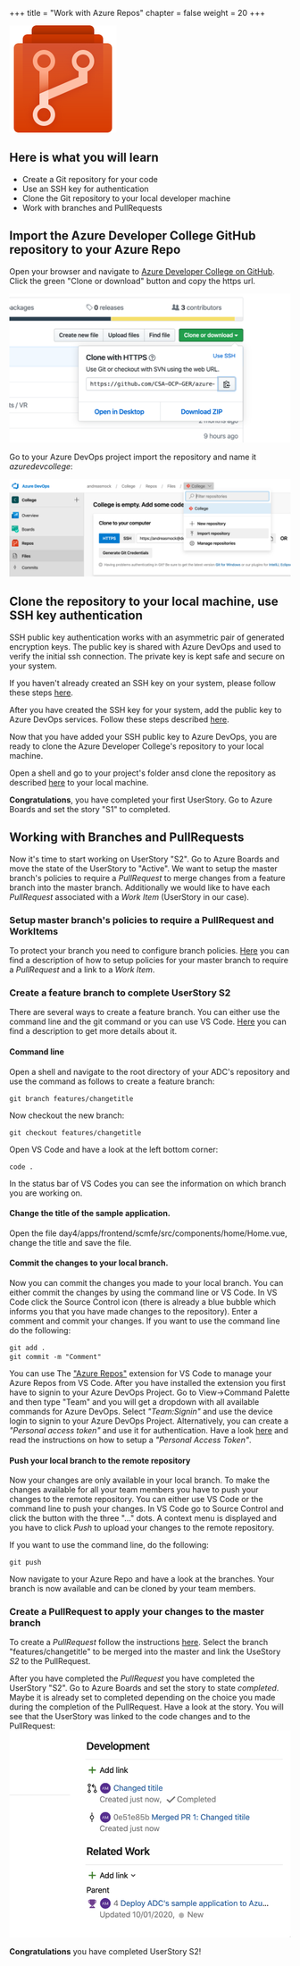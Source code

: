 +++
title = "Work with Azure Repos"
chapter = false
weight = 20
+++

![Azure Repos](../img/repos.svg)

## Here is what you will learn
- Create a Git repository for your code
- Use an SSH key for authentication
- Clone the Git repository to your local developer machine
- Work with branches and PullRequests


## Import the Azure Developer College GitHub repository to your Azure Repo

Open your browser and navigate to [Azure Developer College on GitHub](https://github.com/CSA-OCP-GER/azure-developer-college). Click the green "Clone or download" button and copy the 
https url.

![Clone GitHub](../img/clone-adc-github.png)

Go to your Azure DevOps project import the repository and name it *azuredevcollege*:

![Import](../img/import-adc-repo.png)

## Clone the repository to your local machine, use SSH key authentication

SSH public key authentication works with an asymmetric pair of generated encryption keys. The public key is shared with Azure DevOps and used to verify the initial ssh connection. The private key is kept safe and secure on your system.

If you haven't already created an SSH key on your system, please follow these steps [here](https://docs.microsoft.com/en-us/azure/devops/repos/git/use-ssh-keys-to-authenticate?view=azure-devops&tabs=current-page#step-1-create-your-ssh-keys).

After you have created the SSH key for your system, add the public key to Azure DevOps services.
Follow these steps described [here](https://docs.microsoft.com/en-us/azure/devops/repos/git/use-ssh-keys-to-authenticate?view=azure-devops&tabs=current-page#step-2--add-the-public-key-to-azure-devops-servicestfs).

Now that you have added your SSH public key to Azure DevOps, you are ready to clone the Azure Developer College's repository to your local machine.

Open a shell and go to your project's folder ansd clone the repository as described [here](https://docs.microsoft.com/en-us/azure/devops/repos/git/use-ssh-keys-to-authenticate?view=azure-devops&tabs=current-page#step-3-clone-the-git-repository-with-ssh) to your local machine.

__Congratulations__, you have completed your first UserStory. Go to Azure Boards and set the story "S1" to completed.

## Working with Branches and PullRequests

Now it's time to start working on UserStory "S2". Go to Azure Boards and move the state of the UserStory to "Active". We want to setup the master branch's policies to require a *PullRequest* to merge changes from a feature branch into the master branch. Additionally we would like to have each *PullRequest* associated with a *Work Item* (UserStory in our case). 

### Setup master branch's policies to require a PullRequest and WorkItems

To protect your branch you need to configure branch policies. [Here](https://docs.microsoft.com/en-us/azure/devops/repos/git/branch-policies?view=azure-devops) you can find a description of how to setup policies for your master branch to require a *PullRequest* and a link to a *Work Item*.

### Create a feature branch to complete UserStory S2

There are several ways to create a feature branch. You can either use the command line and the git command or you can use VS Code. [Here](https://docs.microsoft.com/en-us/azure/devops/repos/git/branches?view=azure-devops&tabs=command-line) you can find a description to get more details about it.

#### Command line

Open a shell and navigate to the root directory of your ADC's repository and use the command as follows to create a feature branch:

```Shell
git branch features/changetitle
```

Now checkout the new branch:

```Shell
git checkout features/changetitle
```

Open VS Code and have a look at the left bottom corner:

```Shell
code .
```
In the status bar of VS Codes you can see the information on which branch you are working on.

#### Change the title of the sample application.

Open the file day4/apps/frontend/scmfe/src/components/home/Home.vue, change the title and save the file. 

#### Commit the changes to your local branch.
Now you can commit the changes you made to your local branch. You can either commit the changes by using the command line or VS Code.
In VS Code click the Source Control icon (there is already a blue bubble which informs you that you have made changes to the repository). Enter a comment and commit your changes.
If you want to use the command line do the following:
```Shell
git add .
git commit -m "Comment"
```
You can use The ["Azure Repos"](https://marketplace.visualstudio.com/items?itemName=ms-vsts.team) extension for VS Code to manage your Azure Repos from VS Code. After you have installed the extension you first have to signin to your Azure DevOps Project. Go to View->Command Palette and then type "Team" and you will get a dropdown with all available commands for Azure DevOps. Select *"Team:Signin"* and use the device login to signin to your Azure DevOps Project. Alternatively, you can create a *"Personal access token"* and use it for authentication. Have a look [here](https://docs.microsoft.com/en-us/azure/devops/organizations/accounts/use-personal-access-tokens-to-authenticate?view=azure-devops&tabs=preview-page) and read the instructions on how to setup a *"Personal Access Token"*.

#### Push your local branch to the remote repository
Now your changes are only available in your local branch. To make the changes available for all your team members you have to push your changes to the remote repository. You can either use VS Code or the command line to push your changes.
In VS Code go to Source Control and click the button with the three "..." dots. A context menu is displayed and you have to click *Push* to upload your changes to the remote repository.

If you want to use the command line, do the following:
```
git push
```

Now navigate to your Azure Repo and have a look at the branches. Your branch is now available and can be cloned by your team members.

### Create a PullRequest to apply your changes to the master branch

To create a *PullRequest* follow the instructions [here](https://docs.microsoft.com/en-us/azure/devops/repos/git/pullrequest?view=azure-devops#create-a-pull-request-1). Select the branch "features/changetitle" to be merged into the master and link the UseStory *S2* to the PullRequest. 

After you have completed the *PullRequest* you have completed the UserStory "S2". Go to Azure Boards and set the story to state *completed*. Maybe it is already set to completed depending on the choice you made during the completion of the PullRequest. Have a look at the story. You will see that the UserStory was linked to the code changes and to the PullRequest:
![UserStory Links](../img/userstory-code-links.png) 

__Congratulations__ you have completed UserStory S2!
